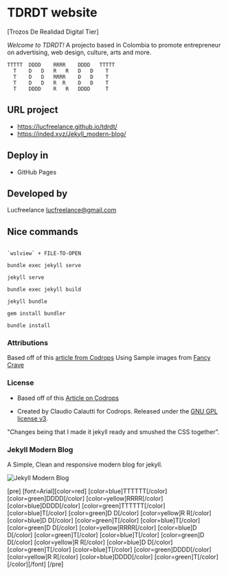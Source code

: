 # TDRDT website

[Trozos De Realidad Digital Tier]

_Welcome to TDRDT!_ A projecto based in Colombia to promote entrepreneur on advertising, web design, culture, arts and more.

```asciiart
TTTTT  DDDD    RRRR    DDDD   TTTTT
  T    D   D   R   R   D   D    T
  T    D   D   RRRR    D   D    T
  T    D   D   R  R    D   D    T
  T    DDDD    R   R   DDDD     T
```

## URL project

- https://lucfreelance.github.io/tdrdt/
- https://inded.xyz/Jekyll_modern-blog/

## Deploy in

- GitHub Pages

## Developed by

Lucfreelance <lucfreelance@gmail.com>

## Nice commands

```

`wslview` + FILE-TO-OPEN

```

```
bundle exec jekyll serve
```

```
jekyll serve
```

```
bundle exec jekyll build
```

```
jekyll bundle
```

```
gem install bundler
```

```
bundle install
```

### Attributions

Based off of this [article from Codrops](http://tympanus.net/codrops/?p=24222)
Using Sample images from [Fancy Crave](http://fancycrave.com/)

### License

- Based off of this [Article on Codrops](http://tympanus.net/codrops/?p=24222)

- Created by Claudio Calautti for Codrops. Released under the [GNU GPL license v3](https://www.gnu.org/licenses/gpl-3.0.html).

"Changes being that I made it jekyll ready and smushed the CSS together".

### Jekyll Modern Blog

A Simple, Clean and responsive modern blog for jekyll.

![Jekyll Modern Blog](http://inded.github.io/Jekyll_modern-blog/)





[pre]
[font=Arial][color=red]
[color=blue]TTTTTT[/color] [color=green]DDDD[/color]   [color=yellow]RRRR[/color]    [color=blue]DDDD[/color]   [color=green]TTTTTT[/color]
  [color=blue]T[/color]    [color=green]D   D[/color]  [color=yellow]R   R[/color]   [color=blue]D   D[/color]    [color=green]T[/color]
  [color=blue]T[/color]    [color=green]D   D[/color]  [color=yellow]RRRR[/color]    [color=blue]D   D[/color]    [color=green]T[/color]
  [color=blue]T[/color]    [color=green]D   D[/color]  [color=yellow]R  R[/color]    [color=blue]D   D[/color]    [color=green]T[/color]
  [color=blue]T[/color]    [color=green]DDDD[/color]   [color=yellow]R   R[/color]   [color=blue]DDDD[/color]     [color=green]T[/color]
[/color][/font]
[/pre]